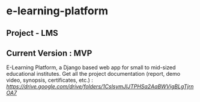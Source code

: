 # e-learning-platform
## Project - LMS 
## Current Version : MVP
E-Learning Platform, a Django based web app for small to mid-sized educational institutes.
Get all the project documentation (report, demo video, synopsis, certificates, etc.) :
*https://drive.google.com/drive/folders/1CslsymJlJTPHSa2AaBWVigBLgTjrnOA7*
